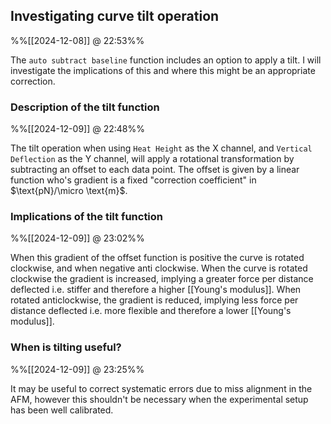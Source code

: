 
## Investigating curve tilt operation
%%[[2024-12-08]] @ 22:53%%

The `auto subtract baseline` function includes an option to apply a tilt. I will investigate the implications of this and where this might be an appropriate correction.

### Description of the tilt function
%%[[2024-12-09]] @ 22:48%%

The tilt operation when using `Heat Height` as the X channel, and `Vertical Deflection` as the Y channel, will apply a rotational transformation by subtracting an offset to each data point. The offset is given by a linear function who's gradient is a fixed "correction coefficient" in $\text{pN}/\micro \text{m}$. 

### Implications of the tilt function
%%[[2024-12-09]] @ 23:02%%

When this gradient of the offset function is positive the curve is rotated clockwise, and when negative anti clockwise. When the curve is rotated clockwise the gradient is increased, implying a greater force per distance deflected i.e. stiffer and therefore a higher [[Young's modulus]]. When rotated anticlockwise, the gradient is reduced, implying less force per distance deflected i.e. more flexible and therefore a lower [[Young's modulus]].

### When is tilting useful?
%%[[2024-12-09]] @ 23:25%%

It may be useful to correct systematic errors due to miss alignment in the AFM, however this shouldn't be necessary when the experimental setup has been well calibrated. 